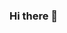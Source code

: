 ### Hi there 👋

<!--
**John-nath/john-nath** is a ✨ _special_ ✨ repository because its `README.md` (this file) appears on your GitHub profile.

Here are some ideas to get you started:

- 🔭 I’m currently working on a music website
- 🌱 I’m currently learning sass
- 👯 I’m looking to collaborate on building lucrative projects
- 🤔 I’m looking for help with node.js
- 💬 Ask me about javaScript, HTML, C++, CSS and sass
- 📫 How to reach me: jadikwu22@gmail.com
- ⚡ Fun fact: The greatest DOMinators are DOM-manipulators
-->
